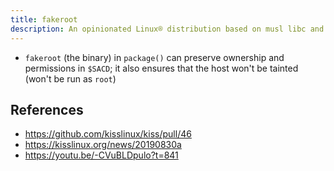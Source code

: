 ```yaml
---
title: fakeroot
description: An opinionated Linux® distribution based on musl libc and toybox
---
```


- `fakeroot` (the binary) in `package()` can preserve ownership and permissions in `$SACD`; it also ensures that the host won't be tainted (won't be run as `root`)

## References
- https://github.com/kisslinux/kiss/pull/46
- https://kisslinux.org/news/20190830a
- https://youtu.be/-CVuBLDpulo?t=841
